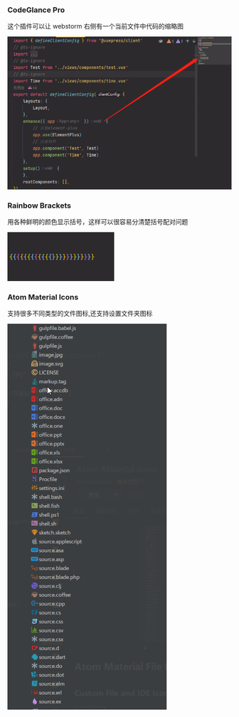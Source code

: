 <Time/>

### CodeGlance Pro

这个插件可以让 webstorm 右侧有一个当前文件中代码的缩略图

![这是图片](/webstorm/CodeGlance.png)

### Rainbow Brackets

用各种鲜明的颜色显示括号，这样可以很容易分清楚括号配对问题

![这是图片](/webstorm/RainbowBrackets.jpg)


### Atom Material Icons

支持很多不同类型的文件图标,还支持设置文件夹图标

![这是图片](/webstorm/AtomMaterialIcons.jpg)